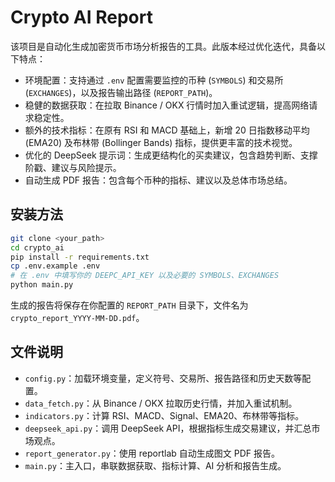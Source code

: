 # Crypto AI Report  

该项目是自动化生成加密货币市场分析报告的工具。此版本经过优化迭代，具备以下特点：  

- 环境配置：支持通过 `.env` 配置需要监控的币种 (`SYMBOLS`) 和交易所 (`EXCHANGES`)，以及报告输出路径 (`REPORT_PATH`)。  
- 稳健的数据获取：在拉取 Binance / OKX 行情时加入重试逻辑，提高网络请求稳定性。  
- 额外的技术指标：在原有 RSI 和 MACD 基础上，新增 20 日指数移动平均 (EMA20) 及布林带 (Bollinger Bands) 指标，提供更丰富的技术视觉。  
- 优化的 DeepSeek 提示词：生成更结构化的买卖建议，包含趋势判断、支撑阶戳、建议与风险提示。  
- 自动生成 PDF 报告：包含每个币种的指标、建议以及总体市场总结。  

## 安装方法  

```bash
git clone <your_path>
cd crypto_ai
pip install -r requirements.txt
cp .env.example .env
# 在 .env 中填写你的 DEEPC_API_KEY 以及必要的 SYMBOLS、EXCHANGES
python main.py
```

生成的报告将保存在你配置的 `REPORT_PATH` 目录下，文件名为 `crypto_report_YYYY-MM-DD.pdf`。  

## 文件说明  

- `config.py`：加载环境变量，定义符号、交易所、报告路径和历史天数等配置。  
- `data_fetch.py`：从 Binance / OKX 拉取历史行情，并加入重试机制。  
- `indicators.py`：计算 RSI、MACD、Signal、EMA20、布林带等指标。  
- `deepseek_api.py`：调用 DeepSeek API，根据指标生成交易建议，并汇总市场观点。  
- `report_generator.py`：使用 reportlab 自动生成图文 PDF 报告。  
- `main.py`：主入口，串联数据获取、指标计算、AI 分析和报告生成。

